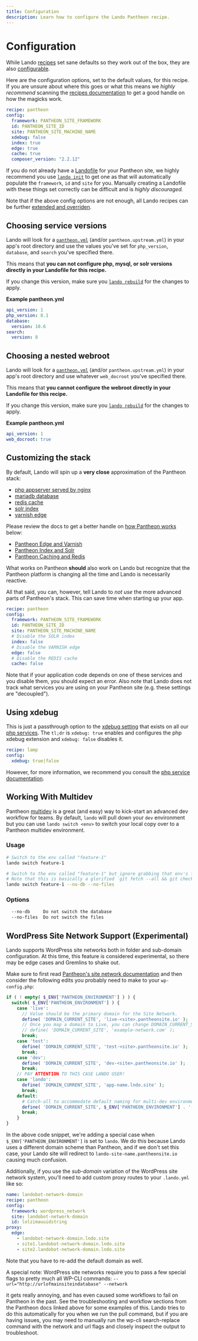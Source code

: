 ```yaml
---
title: Configuration
description: Learn how to configure the Lando Pantheon recipe.
---
```


# Configuration

While Lando [recipes](https://docs.lando.dev/core/v3/recipes.html) set sane defaults so they work out of the box, they are also [configurable](https://docs.lando.dev/core/v3/recipes.html#config).

Here are the configuration options, set to the default values, for this recipe. If you are unsure about where this goes or what this means we *highly recommend* scanning the [recipes documentation](https://docs.lando.dev/core/v3/recipes.html) to get a good handle on how the magicks work.

```yaml
recipe: pantheon
config:
  framework: PANTHEON_SITE_FRAMEWORK
  id: PANTHEON_SITE_ID
  site: PANTHEON_SITE_MACHINE_NAME
  xdebug: false
  index: true
  edge: true
  cache: true
  composer_version: "2.2.12"
```

If you do not already have a [Landofile](https://docs.lando.dev/core/v3) for your Pantheon site, we highly recommend you use [`lando init`](https://docs.lando.dev/cli/init.html) to get one as that will automatically populate the `framework`, `id` and `site` for you. Manually creating a Landofile with these things set correctly can be difficult and is *highly discouraged.*

Note that if the above config options are not enough, all Lando recipes can be further [extended and overriden](https://docs.lando.dev/core/v3/recipes.html#extending-and-overriding-recipes).

## Choosing service versions

Lando will look for a [`pantheon.yml`](https://pantheon.io/docs/pantheon-yml/) (and/or `pantheon.upstream.yml`) in your app's root directory and use the values you've set for `php_version`, `database`, and `search` you've specified there.

This means that **you can not configure php, mysql, or solr versions directly in your Landofile for this recipe.**

If you change this version, make sure you [`lando rebuild`](https://docs.lando.dev/cli/rebuild.html) for the changes to apply.

**Example pantheon.yml**

```yaml
api_version: 1
php_version: 8.1
database:
  version: 10.6
search:
  version: 8
```

## Choosing a nested webroot

Lando will look for a [`pantheon.yml`](https://pantheon.io/docs/pantheon-yml/) (and/or `pantheon.upstream.yml`) in your app's root directory and use whatever `web_docroot` you've specified there.

This means that **you cannot configure the webroot directly in your Landofile for this recipe.**

If you change this version, make sure you [`lando rebuild`](https://docs.lando.dev/cli/rebuild.html) for the changes to apply.

**Example pantheon.yml**

```yaml
api_version: 1
web_docroot: true
```

## Customizing the stack

By default, Lando will spin up a **very close** approximation of the Pantheon stack:

* [php appserver served by nginx](https://pantheon.io/docs/application-containers/)
* [mariadb database](https://pantheon.io/blog/using-mariadb-mysql-replacement)
* [redis cache](https://pantheon.io/docs/redis/)
* [solr index](https://pantheon.io/docs/solr/)
* [varnish edge](https://pantheon.io/docs/caching-advanced-topics/)

Please review the docs to get a better handle on [how Pantheon works](https://pantheon.io/how-it-works) below:

*   [Pantheon Edge and Varnish](https://pantheon.io/docs/varnish/)
*   [Pantheon Index and Solr](https://pantheon.io/docs/solr/)
*   [Pantheon Caching and Redis](https://pantheon.io/docs/redis/)

What works on Pantheon **should** also work on Lando but recognize that the Pantheon platform is changing all the time and Lando is necessarily reactive.

All that said, you can, however, tell Lando to *not use* the more advanced parts of Pantheon's stack. This can save time when starting up your app.

```yaml
recipe: pantheon
config:
  framework: PANTHEON_SITE_FRAMEWORK
  id: PANTHEON_SITE_ID
  site: PANTHEON_SITE_MACHINE_NAME
  # Disable the SOLR index
  index: false
  # Disable the VARNISH edge
  edge: false
  # Disable the REDIS cache
  cache: false
```

Note that if your application code depends on one of these services and you disable them, you should expect an error. Also note that Lando does not track what services you are using on your Pantheon site (e.g. these settings are "decoupled").

## Using xdebug

This is just a passthrough option to the [xdebug setting](https://docs.lando.dev/php/config.html#using-xdebug) that exists on all our [php services](https://docs.lando.dev/php). The `tl;dr` is `xdebug: true` enables and configures the php xdebug extension and `xdebug: false` disables it.

```yaml
recipe: lamp
config:
  xdebug: true|false
```

However, for more information, we recommend you consult the [php service documentation](https://docs.lando.dev/php).

## Working With Multidev

Pantheon [multidev](https://pantheon.io/docs/multidev/) is a great (and easy) way to kick-start an advanced dev workflow for teams. By default, `lando` will pull down your `dev` environment but you can use `lando switch <env>` to switch your local copy over to a Pantheon multidev environment.

### Usage

```bash
# Switch to the env called "feature-1"
lando switch feature-1

# Switch to the env called "feature-1" but ignore grabbing that env's files and database
# Note that this is basically a glorified `git fetch --all && git checkout BRANCH`
lando switch feature-1 --no-db --no-files
```

### Options

```bash
  --no-db     Do not switch the database
  --no-files  Do not switch the files
```

## WordPress Site Network Support (Experimental)

Lando supports WordPress site networks both in folder and sub-domain configuration. At this time, this feature is considered experimental, so there may be edge cases and Gremlins to shake out.

Make sure to first read [Pantheon's site network documentation](https://pantheon.io/docs/guides/multisite) and then consider the following edits you probably need to make to your `wp-config.php`:

```php
if ( ! empty( $_ENV['PANTHEON_ENVIRONMENT'] ) ) {
  switch( $_ENV['PANTHEON_ENVIRONMENT'] ) {
    case 'live':
      // Value should be the primary domain for the Site Network.
      define( 'DOMAIN_CURRENT_SITE', 'live-<site>.pantheonsite.io' );
      // Once you map a domain to Live, you can change DOMAIN_CURRENT_SITE
      // define( 'DOMAIN_CURRENT_SITE', 'example-network.com' );
      break;
    case 'test':
      define( 'DOMAIN_CURRENT_SITE', 'test-<site>.pantheonsite.io' );
      break;
    case 'dev':
      define( 'DOMAIN_CURRENT_SITE', 'dev-<site>.pantheonsite.io' );
      break;
    // PAY ATTENTION TO THIS CASE LANDO USER!
    case 'lando':
      define( 'DOMAIN_CURRENT_SITE', 'app-name.lndo.site' );
      break;
    default:
      # Catch-all to accommodate default naming for multi-dev environments.
      define( 'DOMAIN_CURRENT_SITE', $_ENV['PANTHEON_ENVIRONMENT'] . '-' . $_ENV['PANTHEON_SITE_NAME'] . '.pantheonsite.io' );
      break;
    }
}
```

In the above code snippet, we're adding a special case when `$_ENV['PANTHEON_ENVIRONMENT']` is set to `lando`. We do this because Lando uses a different domain scheme than Pantheon, and if we don't set this case, your Lando site will redirect to `lando-site-name.pantheonsite.io` causing much confusion.

Additionally, if you use the _sub-domain_ variation of the WordPress site network system, you'll need to add custom proxy routes to your `.lando.yml` like so:

```yml
name: landobot-network-domain
recipe: pantheon
config:
  framework: wordpress_network
  site: landobot-network-domain
  id: lolzimauuidstring
proxy:
  edge:
    - landobot-network-domain.lndo.site
    - site1.landobot-network-domain.lndo.site
    - site2.landobot-network-domain.lndo.site
```

Note that you have to re-add the default domain as well.

A special note: WordPress site networks require you to pass a few special flags to pretty much all WP-CLI commands: `--url="http://urlofmainsiteindatabase" --network`

it gets really annoying, and has even caused some workflows to fail on Pantheon in the past. See the troubleshooting and workflow sections from the Pantheon docs linked above for some examples of this. Lando tries to do this automatically for you when we run the pull command, but if you are having issues, you may need to manually run the wp-cli search-replace command with the network and url flags and closely inspect the output to troubleshoot.



